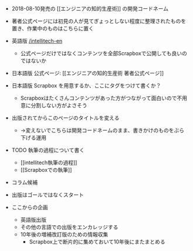 
- 2018-08-10発売の [[エンジニアの知的生産術]] の開発コードネーム
- 著者公式ページには初見の人が見てぎょっとしない程度に整理されたものを置き、作業中のものはこちらに置く

- 英語版 [/intellitech-en](https://scrapbox.io/intellitech-en)
    - 公式ページだけではなくコンテンツを全部Scrapboxで公開しても良いのではないか
- 日本語版 公式ページ: [[エンジニアの知的生産術 著者公式ページ]]

- 日本語版 Scrapbox を用意するか、ここにタグをつけて書くか？
    - Scrapboxはたくさんコンテンツがあった方がつながって面白いので不用意に分割しない方がよさそう
- 出版されてからこのページのタイトルを変える
    - →変えないでこちらは開発コードネームのまま、書きかけのものをぶら下げる運用
- TODO 執筆の過程について書く
    - [[intellitech執筆の過程]]
    - [[Scrapboxでの執筆]]

- コラム候補

- 出版はゴールではなくスタート
- ここからの企画
    - 英語版出版
    - その他の言語での出版をエンカレッジする
    - 10年後の増補改訂版のための情報収集
        - Scrapbox上で断片的に集めておいて10年後にまたまとめる
